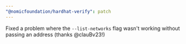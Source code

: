 ```yaml
---
"@nomicfoundation/hardhat-verify": patch
---
```


Fixed a problem where the `--list-networks` flag wasn't working without passing an address (thanks @clauBv23!)

